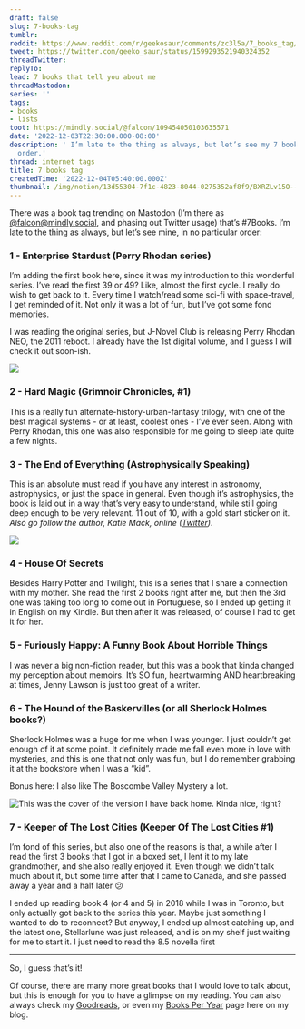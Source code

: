 ```yaml
---
draft: false
slug: 7-books-tag
tumblr:
reddit: https://www.reddit.com/r/geekosaur/comments/zc3l5a/7_books_tag/
tweet: https://twitter.com/geeko_saur/status/1599293521940324352
threadTwitter:
replyTo:
lead: 7 books that tell you about me
threadMastodon:
series: ''
tags:
- books
- lists
toot: https://mindly.social/@falcon/109454050103635571
date: '2022-12-03T22:30:00.000-08:00'
description: ' I’m late to the thing as always, but let’s see my 7 books, in no particular
  order.'
thread: internet tags
title: 7 books tag
createdTime: '2022-12-04T05:40:00.000Z'
thumbnail: /img/notion/13d55304-7f1c-4823-8044-0275352af8f9/BXRZLv15O--399.jpeg
---
```


There was a book tag trending on Mastodon (I’m there as [@falcon@mindly.social](https://mindly.social/@falcon), and phasing out Twitter usage) that’s #7Books. I’m late to the thing as always, but let’s see mine, in no particular order:

### 1 - Enterprise Stardust (Perry Rhodan series)

I’m adding the first book here, since it was my introduction to this wonderful series. I’ve read the first 39 or 49? Like, almost the first cycle. I really do wish to get back to it. Every time I watch/read some sci-fi with space-travel, I get reminded of it. Not only it was a lot of fun, but I’ve got some fond memories.

I was reading the original series, but J-Novel Club is releasing Perry Rhodan NEO, the 2011 reboot. I already have the 1st digital volume, and I guess I will check it out soon-ish.

![](/img/notion/13d55304-7f1c-4823-8044-0275352af8f9/kvsnIbPj9l-399.jpeg)

### 2 - Hard Magic (Grimnoir Chronicles, #1)

This is a really fun alternate-history-urban-fantasy trilogy, with one of the best magical systems - or at least, coolest ones - I’ve ever seen. Along with Perry Rhodan, this one was also responsible for me going to sleep late quite a few nights.

### 3 - The End of Everything (Astrophysically Speaking)

This is an absolute must read if you have any interest in astronomy, astrophysics, or just the space in general. Even though it’s astrophysics, the book is laid out in a way that’s very easy to understand, while still going deep enough to be very relevant. 11 out of 10, with a gold start sticker on it. _Also go follow the author, Katie Mack, online (_[_Twitter_](https://twitter.com/AstroKatie)_)_.

![](/img/notion/13d55304-7f1c-4823-8044-0275352af8f9/XGPlS56eD0-500.jpeg)

### 4 - House Of Secrets

Besides Harry Potter and Twilight, this is a series that I share a connection with my mother. She read the first 2 books right after me, but then the 3rd one was taking too long to come out in Portuguese, so I ended up getting it in English on my Kindle. But then after it was released, of course I had to get it for her.

### 5 - Furiously Happy: A Funny Book About Horrible Things

I was never a big non-fiction reader, but this was a book that kinda changed my perception about memoirs. It’s SO fun, heartwarming AND heartbreaking at times, Jenny Lawson is just too great of a writer.

### 6 - The Hound of the Baskervilles (or all Sherlock Holmes books?)

Sherlock Holmes was a huge for me when I was younger. I just couldn’t get enough of it at some point. It definitely made me fall even more in love with mysteries, and this is one that not only was fun, but I do remember grabbing it at the bookstore when I was a “kid”.

Bonus here: I also like The Boscombe Valley Mystery a lot.

![This was the cover of the version I have back home. Kinda nice, right?](/img/notion/13d55304-7f1c-4823-8044-0275352af8f9/GG-TF2dCa9-1200.jpeg)

### 7 - Keeper of The Lost Cities (Keeper Of The Lost Cities #1)

I’m fond of this series, but also one of the reasons is that, a while after I read the first 3 books that I got in a boxed set, I lent it to my late grandmother, and she also really enjoyed it. Even though we didn’t talk much about it, but some time after that I came to Canada, and she passed away a year and a half later 😕

I ended up reading book 4 (or 4 and 5) in 2018 while I was in Toronto, but only actually got back to the series this year. Maybe just something I wanted to do to reconnect? But anyway, I ended up almost catching up, and the latest one, Stellarlune was just released, and is on my shelf just waiting for me to start it. I just need to read the 8.5 novella first

---

So, I guess that’s it!

Of course, there are many more great books that I would love to talk about, but this is enough for you to have a glimpse on my reading. You can also always check my [Goodreads](https://www.goodreads.com/user/show/22638412-falcon), or even my [Books Per Year](https://geekosaur.com/books-per-year/) page here on my blog.